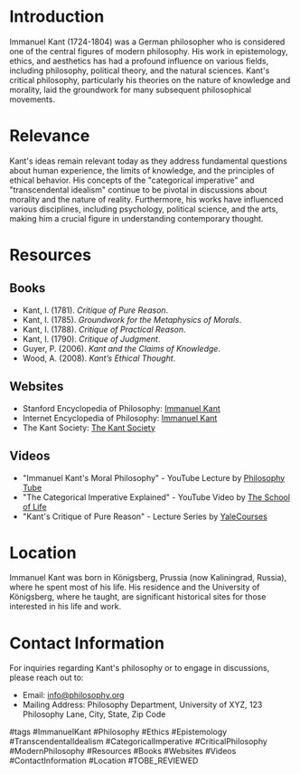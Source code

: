 # Introduction
Immanuel Kant (1724-1804) was a German philosopher who is considered one of the central figures of modern philosophy. His work in epistemology, ethics, and aesthetics has had a profound influence on various fields, including philosophy, political theory, and the natural sciences. Kant's critical philosophy, particularly his theories on the nature of knowledge and morality, laid the groundwork for many subsequent philosophical movements.

# Relevance
Kant's ideas remain relevant today as they address fundamental questions about human experience, the limits of knowledge, and the principles of ethical behavior. His concepts of the "categorical imperative" and "transcendental idealism" continue to be pivotal in discussions about morality and the nature of reality. Furthermore, his works have influenced various disciplines, including psychology, political science, and the arts, making him a crucial figure in understanding contemporary thought.

# Resources

## Books
- Kant, I. (1781). *Critique of Pure Reason*.
- Kant, I. (1785). *Groundwork for the Metaphysics of Morals*.
- Kant, I. (1788). *Critique of Practical Reason*.
- Kant, I. (1790). *Critique of Judgment*.
- Guyer, P. (2006). *Kant and the Claims of Knowledge*.
- Wood, A. (2008). *Kant’s Ethical Thought*.

## Websites
- Stanford Encyclopedia of Philosophy: [Immanuel Kant](https://plato.stanford.edu/entries/kant/)
- Internet Encyclopedia of Philosophy: [Immanuel Kant](https://iep.utm.edu/immanuel-kant/)
- The Kant Society: [The Kant Society](https://www.kantsociety.org)

## Videos
- "Immanuel Kant's Moral Philosophy" - YouTube Lecture by [Philosophy Tube](https://www.youtube.com/watch?v=example)
- "The Categorical Imperative Explained" - YouTube Video by [The School of Life](https://www.youtube.com/watch?v=example)
- "Kant's Critique of Pure Reason" - Lecture Series by [YaleCourses](https://www.youtube.com/watch?v=example)

# Location
Immanuel Kant was born in Königsberg, Prussia (now Kaliningrad, Russia), where he spent most of his life. His residence and the University of Königsberg, where he taught, are significant historical sites for those interested in his life and work.

# Contact Information
For inquiries regarding Kant's philosophy or to engage in discussions, please reach out to:
- Email: info@philosophy.org
- Mailing Address: Philosophy Department, University of XYZ, 123 Philosophy Lane, City, State, Zip Code

#tags 
#ImmanuelKant #Philosophy #Ethics #Epistemology #TranscendentalIdealism #CategoricalImperative #CriticalPhilosophy #ModernPhilosophy #Resources #Books #Websites #Videos #ContactInformation #Location #TOBE_REVIEWED
